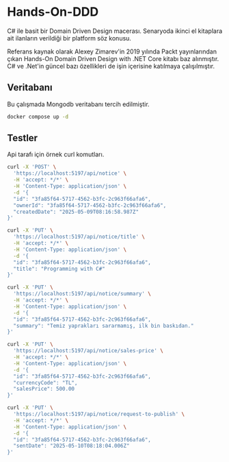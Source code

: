 # Hands-On-DDD

C# ile basit bir Domain Driven Design macerası. Senaryoda ikinci el kitaplara ait ilanların verildiği bir platform söz konusu.

Referans kaynak olarak Alexey Zimarev'in 2019 yılında Packt yayınlarından çıkan Hands-On Domain Driven Design with .NET Core kitabı baz alınmıştır. C# ve .Net'in güncel bazı özellikleri de işin içerisine katılmaya çalışılmıştır.

## Veritabanı

Bu çalışmada Mongodb veritabanı tercih edilmiştir.

```bash
docker compose up -d
```

## Testler

Api tarafı için örnek curl komutları.

```bash
curl -X 'POST' \
  'https://localhost:5197/api/notice' \
  -H 'accept: */*' \
  -H 'Content-Type: application/json' \
  -d '{
  "id": "3fa85f64-5717-4562-b3fc-2c963f66afa6",
  "ownerId": "3fa85f64-5717-4562-b3fc-2c963f66afa6",
  "createdDate": "2025-05-09T08:16:58.987Z"
}'
```

```bash
curl -X 'PUT' \
  'https://localhost:5197/api/notice/title' \
  -H 'accept: */*' \
  -H 'Content-Type: application/json' \
  -d '{
  "id": "3fa85f64-5717-4562-b3fc-2c963f66afa6",
  "title": "Programming with C#"
}'
```

```bash
curl -X 'PUT' \
  'https://localhost:5197/api/notice/summary' \
  -H 'accept: */*' \
  -H 'Content-Type: application/json' \
  -d '{
  "id": "3fa85f64-5717-4562-b3fc-2c963f66afa6",
  "summary": "Temiz yaprakları sararmamış, ilk bin baskıdan."
}'
```

```bash
curl -X 'PUT' \
  'https://localhost:5197/api/notice/sales-price' \
  -H 'accept: */*' \
  -H 'Content-Type: application/json' \
  -d '{
  "id": "3fa85f64-5717-4562-b3fc-2c963f66afa6",
  "currencyCode": "TL",
  "salesPrice": 500.00
}'
```

```bash
curl -X 'PUT' \
  'https://localhost:5197/api/notice/request-to-publish' \
  -H 'accept: */*' \
  -H 'Content-Type: application/json' \
  -d '{
  "id": "3fa85f64-5717-4562-b3fc-2c963f66afa6",
  "sentDate": "2025-05-10T08:18:04.006Z"
}'
```
